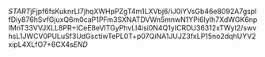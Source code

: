 $START$jFjpf6fsKuknrLI7jhqXWHpPZgT4m1LXVbj6/iJ0iYVsGb46e8092A7gspIfDiy876hSvfGjuxQ6m0caP1PFm3SXNATDVWn5mnwN1YPi6IyIh7XdWGK6npIMnT33VVJXLL8PR+ICeE8eVlTGyPhvLl4isi0N4Q1yICRDU36312xTWyI2/swvhsL1JWCV0PULuSf3UdGsctiwTePL0T+p07QiNA1JUJZ3fxLP15no2dqhUYV2xipL4XLfO7+6CX4s$END$